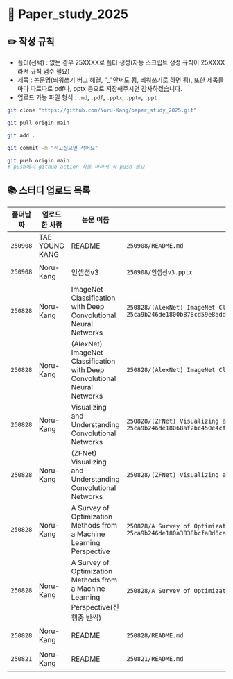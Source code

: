 # 📃 Paper_study_2025
## ✏️ 작성 규칙
* 폴더(선택) : 없는 경우 25XXXX로 폴더 생성(자동 스크립트 생성 규칙이 25XXXX라서 규칙 엄수 필요)
* 제목 : 논문명(띄워쓰기 버그 해결, "_"안써도 됨, 띄워쓰기로 하면 됨), 또한 제목들마다 따로따로 pdf나, pptx 등으로 저장해주시면 감사하겠습니다.
* 업로드 가능 파일 형식 : `.md`, `.pdf`, `.pptx`, `.pptm`, `.ppt`

```bash
git clone "https://github.com/Noru-Kang/paper_study_2025.git"

git pull origin main

git add .

git commit -m "적고싶으면 적어요"

git push origin main
# push에서 github action 작동 따라서 꼭 push 필요
```

<!--AUTO-SECTION:BEGIN-->
## 📚 스터디 업로드 목록

| 폴더날짜 | 업로드한 사람 | 논문 이름 | 파일 | 링크 |
|---|---|---|---|---|
| `250908` | TAE YOUNG KANG | README | `250908/README.md` | [열기](https://github.com/Noru-Kang/paper_study_2025/blob/main/250908/README.md) |
| `250908` | Noru-Kang | 인셉션v3 | `250908/인셉션v3.pptx` | [열기](https://github.com/Noru-Kang/paper_study_2025/blob/main/250908/%EC%9D%B8%EC%85%89%EC%85%98v3.pptx) |
| `250828` | Noru-Kang | ImageNet Classification with Deep Convolutional Neural Networks | `250828/(AlexNet) ImageNet Classification with Deep Convol 25ca9b246de1800b878cd59e8addb4dd/ImageNet_Classification_with_Deep_Convolutional_Neural_Networks.pdf` | [열기](https://github.com/Noru-Kang/paper_study_2025/blob/main/250828/%28AlexNet%29%20ImageNet%20Classification%20with%20Deep%20Convol%2025ca9b246de1800b878cd59e8addb4dd/ImageNet_Classification_with_Deep_Convolutional_Neural_Networks.pdf) |
| `250828` | Noru-Kang | (AlexNet) ImageNet Classification with Deep Convolutional Neural Networks | `250828/(AlexNet) ImageNet Classification with Deep Convolutional Neural Networks.md` | [열기](https://github.com/Noru-Kang/paper_study_2025/blob/main/250828/%28AlexNet%29%20ImageNet%20Classification%20with%20Deep%20Convolutional%20Neural%20Networks.md) |
| `250828` | Noru-Kang | Visualizing and Understanding Convolutional Networks | `250828/(ZFNet) Visualizing and Understanding Convolutiona 25ca9b246de18068af2bc450e4cf0526/Visualizing_and_Understanding_Convolutional_Networks.pdf` | [열기](https://github.com/Noru-Kang/paper_study_2025/blob/main/250828/%28ZFNet%29%20Visualizing%20and%20Understanding%20Convolutiona%2025ca9b246de18068af2bc450e4cf0526/Visualizing_and_Understanding_Convolutional_Networks.pdf) |
| `250828` | Noru-Kang | (ZFNet) Visualizing and Understanding Convolutional Networks | `250828/(ZFNet) Visualizing and Understanding Convolutional Networks.md` | [열기](https://github.com/Noru-Kang/paper_study_2025/blob/main/250828/%28ZFNet%29%20Visualizing%20and%20Understanding%20Convolutional%20Networks.md) |
| `250828` | Noru-Kang | A Survey of Optimization Methods from a Machine Learning Perspective | `250828/A Survey of Optimization Methods from a Machine Le 25ca9b246de180a3838bcfa8d6ca3088/A_Survey_of_Optimization_Methods_from_a_Machine_Learning_Perspective.pdf` | [열기](https://github.com/Noru-Kang/paper_study_2025/blob/main/250828/A%20Survey%20of%20Optimization%20Methods%20from%20a%20Machine%20Le%2025ca9b246de180a3838bcfa8d6ca3088/A_Survey_of_Optimization_Methods_from_a_Machine_Learning_Perspective.pdf) |
| `250828` | Noru-Kang | A Survey of Optimization Methods from a Machine Learning Perspective(진행중   반씩) | `250828/A Survey of Optimization Methods from a Machine Learning Perspective(진행중 - 반씩).md` | [열기](https://github.com/Noru-Kang/paper_study_2025/blob/main/250828/A%20Survey%20of%20Optimization%20Methods%20from%20a%20Machine%20Learning%20Perspective%28%EC%A7%84%ED%96%89%EC%A4%91%20-%20%EB%B0%98%EC%94%A9%29.md) |
| `250828` | Noru-Kang | README | `250828/README.md` | [열기](https://github.com/Noru-Kang/paper_study_2025/blob/main/250828/README.md) |
| `250821` | Noru-Kang | README | `250821/README.md` | [열기](https://github.com/Noru-Kang/paper_study_2025/blob/main/250821/README.md) |

<!--AUTO-SECTION:END-->
